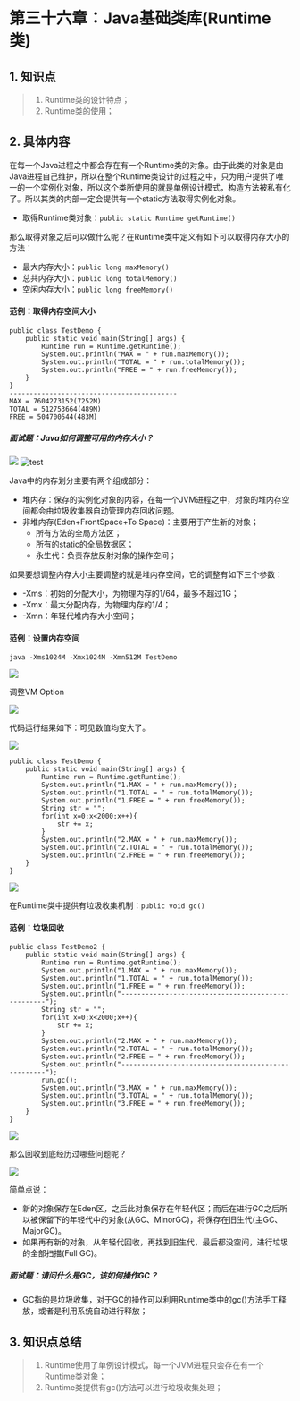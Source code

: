 # 第三十六章：Java基础类库(Runtime类)

## 1. 知识点
> 1. Runtime类的设计特点；
> 2. Runtime类的使用；

## 2. 具体内容
在每一个Java进程之中都会存在有一个Runtime类的对象。由于此类的对象是由Java进程自己维护，所以在整个Runtime类设计的过程之中，只为用户提供了唯一的一个实例化对象，所以这个类所使用的就是单例设计模式，构造方法被私有化了。所以其类的内部一定会提供有一个static方法取得实例化对象。
* 取得Runtime类对象：`public static Runtime getRuntime()`

那么取得对象之后可以做什么呢？在Runtime类中定义有如下可以取得内存大小的方法：
* 最大内存大小：`public long maxMemory()`
* 总共内存大小：`public long totalMemory()`
* 空闲内存大小：`public long freeMemory()`

#### 范例：取得内存空间大小

```
public class TestDemo {
    public static void main(String[] args) {
        Runtime run = Runtime.getRuntime();
        System.out.println("MAX = " + run.maxMemory());
        System.out.println("TOTAL = " + run.totalMemory());
        System.out.println("FREE = " + run.freeMemory());
    }
}
------------------------------------------
MAX = 7604273152(7252M)
TOTAL = 512753664(489M)
FREE = 504700544(483M)
```

##### 面试题：Java如何调整可用的内存大小？

![](https://github.com/sparkaochong/aochongblog/blob/master/img/2019-02-27-Java-JCLK_Runtime-99c44b7d.png)
![test](https://github.com/sparkaochong/aochongblog/blob/master/img/404-bg.jpg)


Java中的内存划分主要有两个组成部分：
* 堆内存：保存的实例化对象的内容，在每一个JVM进程之中，对象的堆内存空间都会由垃圾收集器自动管理内存回收问题。
* 非堆内存(Eden+FrontSpace+To Space)：主要用于产生新的对象；
  * 所有方法的全局方法区；
  * 所有的static的全局数据区；
  * 永生代：负责存放反射对象的操作空间；

如果要想调整内存大小主要调整的就是堆内存空间，它的调整有如下三个参数：
* -Xms：初始的分配大小，为物理内存的1/64，最多不超过1G；
* -Xmx：最大分配内存，为物理内存的1/4；
* -Xmn：年轻代堆内存大小空间；

#### 范例：设置内存空间
`java -Xms1024M -Xmx1024M -Xmn512M TestDemo`

![](https://github.com/sparkaochong/aochongblog/blob/master/img/2019-02-27-Java-JCLK_Runtime-5c876b37.png)

调整VM Option

![](https://github.com/sparkaochong/aochongblog/blob/master/img/2019-02-27-Java-JCLK_Runtime-750cb969.png)

代码运行结果如下：可见数值均变大了。

![](https://github.com/sparkaochong/aochongblog/blob/master/img/2019-02-27-Java-JCLK_Runtime-bfc84759.png)

```
public class TestDemo {
    public static void main(String[] args) {
        Runtime run = Runtime.getRuntime();
        System.out.println("1.MAX = " + run.maxMemory());
        System.out.println("1.TOTAL = " + run.totalMemory());
        System.out.println("1.FREE = " + run.freeMemory());
        String str = "";
        for(int x=0;x<2000;x++){
            str += x;
        }
        System.out.println("2.MAX = " + run.maxMemory());
        System.out.println("2.TOTAL = " + run.totalMemory());
        System.out.println("2.FREE = " + run.freeMemory());
    }
}
```

![](https://github.com/sparkaochong/aochongblog/blob/master/img/2019-02-27-Java-JCLK_Runtime-d87bf2e2.png)

在Runtime类中提供有垃圾收集机制：`public void gc()`

#### 范例：垃圾回收
```
public class TestDemo2 {
    public static void main(String[] args) {
        Runtime run = Runtime.getRuntime();
        System.out.println("1.MAX = " + run.maxMemory());
        System.out.println("1.TOTAL = " + run.totalMemory());
        System.out.println("1.FREE = " + run.freeMemory());
        System.out.println("---------------------------------------------------");
        String str = "";
        for(int x=0;x<2000;x++){
            str += x;
        }
        System.out.println("2.MAX = " + run.maxMemory());
        System.out.println("2.TOTAL = " + run.totalMemory());
        System.out.println("2.FREE = " + run.freeMemory());
        System.out.println("---------------------------------------------------");
        run.gc();
        System.out.println("3.MAX = " + run.maxMemory());
        System.out.println("3.TOTAL = " + run.totalMemory());
        System.out.println("3.FREE = " + run.freeMemory());
    }
}
```

![](https://github.com/sparkaochong/aochongblog/blob/master/img/2019-02-27-Java-JCLK_Runtime-f6824a96.png)

那么回收到底经历过哪些问题呢？

![](https://github.com/sparkaochong/aochongblog/blob/master/img/2019-02-27-Java-JCLK_Runtime-faf4660a.png)

简单点说：
* 新的对象保存在Eden区，之后此对象保存在年轻代区；而后在进行GC之后所以被保留下的年轻代中的对象(从GC、MinorGC)，将保存在旧生代(主GC、MajorGC)。
* 如果再有新的对象，从年轻代回收，再找到旧生代，最后都没空间，进行垃圾的全部扫描(Full GC)。

##### 面试题：请问什么是GC，该如何操作GC？
* GC指的是垃圾收集，对于GC的操作可以利用Runtime类中的gc()方法手工释放，或者是利用系统自动进行释放；

## 3. 知识点总结
> 1. Runtime使用了单例设计模式，每一个JVM进程只会存在有一个Runtime类对象；
> 2. Runtime类提供有gc()方法可以进行垃圾收集处理；
